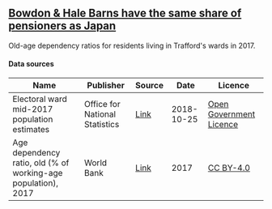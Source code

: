 ## [Bowdon & Hale Barns have the same share of pensioners as Japan](https://www.trafforddatalab.io/charticles/2019-04-04-old-age-dependency-ratio)

Old-age dependency ratios for residents living in Trafford's wards in 2017.

#### Data sources

| Name          | Publisher     | Source        | Date          | Licence       |
| ------------- | ------------- | ------------- | ------------- | ------------- |
| Electoral ward mid-2017 population estimates | Office for National Statistics | [Link](https://www.ons.gov.uk/peoplepopulationandcommunity/populationandmigration/populationestimates/datasets/wardlevelmidyearpopulationestimatesexperimental) | 2018-10-25 | [Open Government Licence](http://www.nationalarchives.gov.uk/doc/open-government-licence/version/3/) |
| Age dependency ratio, old (% of working-age population), 2017 | World Bank | [Link](https://data.worldbank.org/indicator/SP.POP.DPND.OL) | 2017 | [CC BY-4.0](https://creativecommons.org/licenses/by/4.0) |
